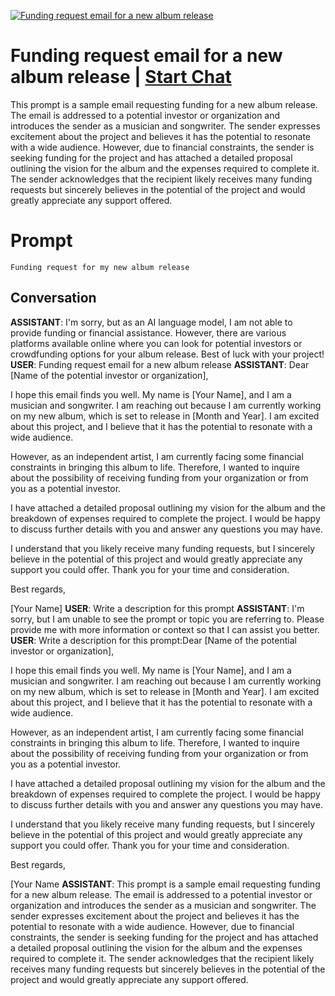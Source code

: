 
[![Funding request email for a new album release](https://flow-prompt-covers.s3.us-west-1.amazonaws.com/icon/illustrative/illus_6.png)](https://gptcall.net/chat.html?data=%7B%22contact%22%3A%7B%22id%22%3A%22ZhIabDgKt1dNQUMqsFCzs%22%2C%22flow%22%3Atrue%7D%7D)
# Funding request email for a new album release | [Start Chat](https://gptcall.net/chat.html?data=%7B%22contact%22%3A%7B%22id%22%3A%22ZhIabDgKt1dNQUMqsFCzs%22%2C%22flow%22%3Atrue%7D%7D)
This prompt is a sample email requesting funding for a new album release. The email is addressed to a potential investor or organization and introduces the sender as a musician and songwriter. The sender expresses excitement about the project and believes it has the potential to resonate with a wide audience. However, due to financial constraints, the sender is seeking funding for the project and has attached a detailed proposal outlining the vision for the album and the expenses required to complete it. The sender acknowledges that the recipient likely receives many funding requests but sincerely believes in the potential of the project and would greatly appreciate any support offered.

# Prompt

```
Funding request for my new album release
```

## Conversation

**ASSISTANT**: I'm sorry, but as an AI language model, I am not able to provide funding or financial assistance. However, there are various platforms available online where you can look for potential investors or crowdfunding options for your album release. Best of luck with your project!
**USER**: Funding request email for a new album release
**ASSISTANT**: Dear [Name of the potential investor or organization],



I hope this email finds you well. My name is [Your Name], and I am a musician and songwriter. I am reaching out because I am currently working on my new album, which is set to release in [Month and Year]. I am excited about this project, and I believe that it has the potential to resonate with a wide audience.



However, as an independent artist, I am currently facing some financial constraints in bringing this album to life. Therefore, I wanted to inquire about the possibility of receiving funding from your organization or from you as a potential investor.



I have attached a detailed proposal outlining my vision for the album and the breakdown of expenses required to complete the project. I would be happy to discuss further details with you and answer any questions you may have.



I understand that you likely receive many funding requests, but I sincerely believe in the potential of this project and would greatly appreciate any support you could offer. Thank you for your time and consideration.



Best regards,

[Your Name]
**USER**: Write a description for this prompt 
**ASSISTANT**: I'm sorry, but I am unable to see the prompt or topic you are referring to. Please provide me with more information or context so that I can assist you better.
**USER**: Write a description for this prompt:Dear [Name of the potential investor or organization],





I hope this email finds you well. My name is [Your Name], and I am a musician and songwriter. I am reaching out because I am currently working on my new album, which is set to release in [Month and Year]. I am excited about this project, and I believe that it has the potential to resonate with a wide audience.





However, as an independent artist, I am currently facing some financial constraints in bringing this album to life. Therefore, I wanted to inquire about the possibility of receiving funding from your organization or from you as a potential investor.





I have attached a detailed proposal outlining my vision for the album and the breakdown of expenses required to complete the project. I would be happy to discuss further details with you and answer any questions you may have.





I understand that you likely receive many funding requests, but I sincerely believe in the potential of this project and would greatly appreciate any support you could offer. Thank you for your time and consideration.





Best regards,

[Your Name
**ASSISTANT**: This prompt is a sample email requesting funding for a new album release. The email is addressed to a potential investor or organization and introduces the sender as a musician and songwriter. The sender expresses excitement about the project and believes it has the potential to resonate with a wide audience. However, due to financial constraints, the sender is seeking funding for the project and has attached a detailed proposal outlining the vision for the album and the expenses required to complete it. The sender acknowledges that the recipient likely receives many funding requests but sincerely believes in the potential of the project and would greatly appreciate any support offered.


